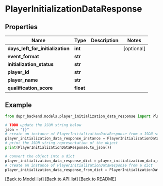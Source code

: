 # PlayerInitializationDataResponse


## Properties

Name | Type | Description | Notes
------------ | ------------- | ------------- | -------------
**days_left_for_initialization** | **int** |  | [optional] 
**event_format** | **str** |  | 
**initialization_status** | **str** |  | 
**player_id** | **str** |  | 
**player_name** | **str** |  | 
**qualification_score** | **float** |  | 

## Example

```python
from dupr_backend.models.player_initialization_data_response import PlayerInitializationDataResponse

# TODO update the JSON string below
json = "{}"
# create an instance of PlayerInitializationDataResponse from a JSON string
player_initialization_data_response_instance = PlayerInitializationDataResponse.from_json(json)
# print the JSON string representation of the object
print(PlayerInitializationDataResponse.to_json())

# convert the object into a dict
player_initialization_data_response_dict = player_initialization_data_response_instance.to_dict()
# create an instance of PlayerInitializationDataResponse from a dict
player_initialization_data_response_from_dict = PlayerInitializationDataResponse.from_dict(player_initialization_data_response_dict)
```
[[Back to Model list]](../README.md#documentation-for-models) [[Back to API list]](../README.md#documentation-for-api-endpoints) [[Back to README]](../README.md)


